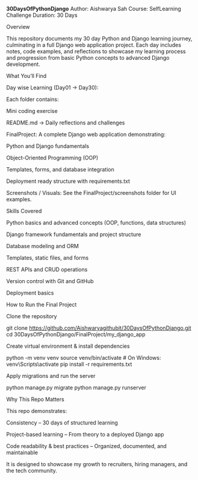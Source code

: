 **30DaysOfPythonDjango**
Author: Aishwarya Sah
Course: SelfLearning Challenge
Duration: 30 Days

Overview

This repository documents my 30 day Python and Django learning journey, culminating in a full Django web application project. Each day includes notes, code examples, and reflections to showcase my learning process and progression from basic Python concepts to advanced Django development.

What You’ll Find

Day wise Learning (Day01 → Day30):

Each folder contains:

Mini coding exercise

README.md → Daily reflections and challenges


FinalProject:
A complete Django web application demonstrating:

Python and Django fundamentals

Object-Oriented Programming (OOP)


Templates, forms, and database integration

Deployment ready structure with requirements.txt

Screenshots / Visuals: See the FinalProject/screenshots folder for UI examples.

Skills Covered

Python basics and advanced concepts (OOP, functions, data structures)

Django framework fundamentals and project structure

Database modeling and ORM

Templates, static files, and forms

REST APIs and CRUD operations

Version control with Git and GitHub

Deployment basics

How to Run the Final Project

Clone the repository

git clone https://github.com/Aishwaryagithubit/30DaysOfPythonDjango.git
cd 30DaysOfPythonDjango/FinalProject/my_django_app


Create virtual environment & install dependencies

python -m venv venv
source venv/bin/activate  # On Windows: venv\Scripts\activate
pip install -r requirements.txt


Apply migrations and run the server

python manage.py migrate
python manage.py runserver



Why This Repo Matters

This repo demonstrates:

Consistency – 30 days of structured learning

Project-based learning – From theory to a deployed Django app

Code readability & best practices – Organized, documented, and maintainable

It is designed to showcase my growth to recruiters, hiring managers, and the tech community.

